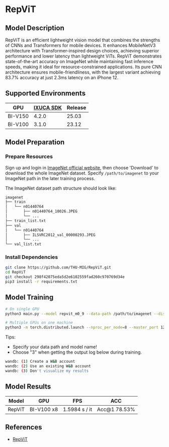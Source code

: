 # RepViT

## Model Description

RepViT is an efficient lightweight vision model that combines the strengths of CNNs and Transformers for mobile devices.
It enhances MobileNetV3 architecture with Transformer-inspired design choices, achieving superior performance and lower
latency than lightweight ViTs. RepViT demonstrates state-of-the-art accuracy on ImageNet while maintaining fast
inference speeds, making it ideal for resource-constrained applications. Its pure CNN architecture ensures
mobile-friendliness, with the largest variant achieving 83.7% accuracy at just 2.3ms latency on an iPhone 12.

## Supported Environments

| GPU    | [IXUCA SDK](https://gitee.com/deep-spark/deepspark#%E5%A4%A9%E6%95%B0%E6%99%BA%E7%AE%97%E8%BD%AF%E4%BB%B6%E6%A0%88-ixuca) | Release |
|--------|-----------|---------|
| BI-V150 | 4.2.0     |  25.03  |
| BI-V100 | 3.1.0     |  23.12  |

## Model Preparation

### Prepare Resources

Sign up and login in [ImageNet official website](https://www.image-net.org/index.php), then choose 'Download' to
download the whole ImageNet dataset. Specify `/path/to/imagenet` to your ImageNet path in the later training process.

The ImageNet dataset path structure should look like:

```bash
imagenet
├── train
│   └── n01440764
│       ├── n01440764_10026.JPEG
│       └── ...
├── train_list.txt
├── val
│   └── n01440764
│       ├── ILSVRC2012_val_00000293.JPEG
│       └── ...
└── val_list.txt
```

### Install Dependencies

```bash
git clone https://github.com/THU-MIG/RepViT.git
cd RepViT
git checkout 298f42075eda5d2e6102559fad260c970769d34e
pip3 install -r requirements.txt
```

## Model Training

```bash
# On single GPU
python3 main.py --model repvit_m0_9 --data-path /path/to/imagenet --dist-eval

# Multiple GPUs on one machine
python3 -m torch.distributed.launch --nproc_per_node=8 --master_port 12346 --use_env main.py --model repvit_m0_9 --data-path /path/to/imagenet --dist-eval
```

Tips:

- Specify your data path and model name!
- Choose "3" when getting the output log below during training.

```bash
wandb: (1) Create a W&B account
wandb: (2) Use an existing W&B account
wandb: (3) Don't visualize my results
```

## Model Results

| Model  | GPU        | FPS           | ACC          |
|--------|------------|---------------|--------------|
| RepViT | BI-V100 x8 | 1.5984 s / it | Acc@1 78.53% |

## References

- [RepViT](https://github.com/THU-MIG/RepViT/tree/298f42075eda5d2e6102559fad260c970769d34e)
